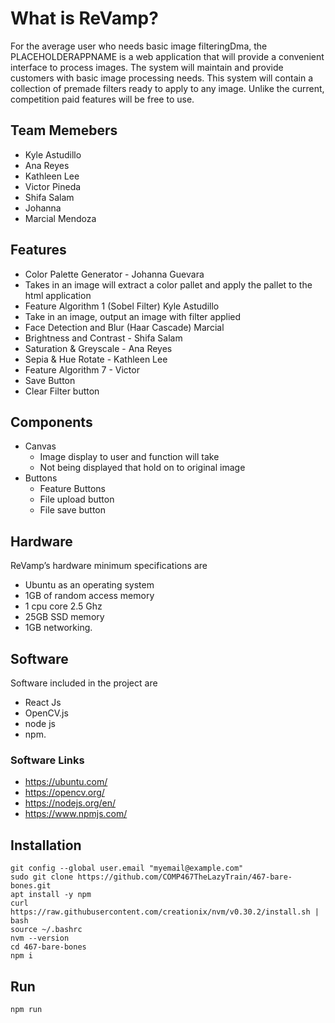 # What is ReVamp?
For the average user who needs basic image filteringDma, the PLACEHOLDERAPPNAME is a web application that will provide a convenient interface to process images. The system will maintain and provide customers with basic image processing needs. This system will contain a collection of premade filters ready to apply to any image. Unlike the current, competition paid features will be free to use.
## Team Memebers
  * Kyle Astudillo
  * Ana Reyes
  * Kathleen Lee
  * Victor Pineda
  * Shifa Salam
  * Johanna 
  * Marcial Mendoza
## Features
  * Color Palette Generator - Johanna Guevara
  * Takes in an image will extract a color pallet and apply the pallet to the html application
  * Feature Algorithm 1 (Sobel Filter) Kyle Astudillo
  * Take in an image, output an image with filter applied
  * Face Detection and Blur (Haar Cascade) Marcial
  * Brightness and Contrast - Shifa Salam
  * Saturation & Greyscale - Ana Reyes
  * Sepia & Hue Rotate - Kathleen Lee
  * Feature Algorithm 7 - Victor
  * Save Button
  * Clear Filter button
## Components
  * Canvas
    * Image display to user and function will take
    * Not being displayed that hold on to original image
  * Buttons
    * Feature Buttons
    * File upload button
    * File save button
## Hardware
ReVamp’s hardware minimum specifications are
  * Ubuntu as an operating system
  * 1GB of random access memory
  * 1 cpu core 2.5 Ghz
  * 25GB SSD memory
  * 1GB networking.
## Software
Software included in the project are
  * React Js
  * OpenCV.js
  * node js
  * npm.
### Software Links
  * https://ubuntu.com/
  * https://opencv.org/
  * https://nodejs.org/en/
  * https://www.npmjs.com/
## Installation
```git config --global user.name "My Name"
git config --global user.email "myemail@example.com"
sudo git clone https://github.com/COMP467TheLazyTrain/467-bare-bones.git
apt install -y npm
curl https://raw.githubusercontent.com/creationix/nvm/v0.30.2/install.sh | bash
source ~/.bashrc
nvm --version
cd 467-bare-bones
npm i
```

## Run
```npm run```
